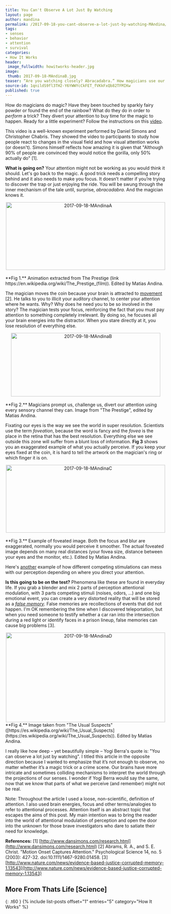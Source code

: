 ```yaml
---
title: You Can't Observe A Lot Just By Watching
layout: page
author: mandina
permalink: /2017-09-18-you-cant-observe-a-lot-just-by-watching-MAndina/
tags:
- senses
- behavior
- attention
- survival
categories:
- How It Works
header:
 image_fullwidth: howitworks-header.jpg
image:
 thumb: 2017-09-18-MAndinaB.jpg
teaser: “Are you watching closely? Abracadabra.” How magicians use our brains against us.
source-id: 1qnildS9fl3TH2-Y6YWWYcCkFET_fVKkFxQb82TFMIKw
published: true
---
```

How do magicians do magic? Have they been touched by sparkly fairy powder or found the end of the rainbow? What do they do in order to *perform* a trick? They divert your attention to buy time for the magic to happen. Ready for a little experiment? Follow the instructions on this [video](https://www.youtube.com/watch?v=vJG698U2Mvo). 

This video is a well-known experiment performed by Daniel Simons and Christopher Chabris. They showed the video to participants to study how people react to changes in the visual field and how visual attention works (or doesn't). Simons himself reflects how amazing it is given that "Although 90% of people are convinced they would notice the gorilla, only 50% actually do" [1].

**What is going on?**
Your attention might not be working as you would think it should. Let's go back to the magic. A good trick needs a compelling story behind and it also needs to make you focus. It doesn’t matter if you’re trying to discover the trap or just enjoying the ride. You will be swung through the inner mechanism of the tale until, surprise, *abracadabra*. And the magician knows it.

<center><a data-flickr-embed="true"  href="https://www.flickr.com/photos/139839751@N06/36475127864/in/dateposted-friend/" title="2017-09-18-MAndinaA"><img src="https://farm5.staticflickr.com/4401/36475127864_4c4bea4557.jpg" width="500" height="213" alt="2017-09-18-MAndinaA"></a><script async src="//embedr.flickr.com/assets/client-code.js" charset="utf-8"></script></center><br>
**Fig 1.** Animation extracted from The Prestige (link https://en.wikipedia.org/wiki/The_Prestige_(film)). Edited by Matias Andina.

The magician moves the coin because your brain is attracted to [movement](https://en.wikipedia.org/wiki/Motion_perception) [2]. He talks to you to illicit your auditory channel, to center your attention where he wants. Why? Why does he need you to be so involved in the story?  The magician tests your focus, reinforcing the fact that you must pay attention to something completely irrelevant. By doing so, he focuses all your brain energies into the distractor. When you stare directly at it, you lose resolution of everything else. 

<center><a data-flickr-embed="true"  href="https://www.flickr.com/photos/139839751@N06/36475127914/in/dateposted-friend/" title="2017-09-18-MAndinaB"><img src="https://farm5.staticflickr.com/4408/36475127914_88011265f0.jpg" width="469" height="200" alt="2017-09-18-MAndinaB"></a><script async src="//embedr.flickr.com/assets/client-code.js" charset="utf-8"></script></center><br>
**Fig 2.** Magicians prompt us, challenge us, divert our attention using every sensory channel they can. Image from "The Prestige", edited by Matias Andina.

Fixating our eyes is the way we see the world in super resolution. Scientists use the term *foveation*, because the word is fancy and the *fovea* is the place in the retina that has the best resolution. Everything else we see outside this zone will suffer from a blunt loss of information. **Fig 3** shows you an exaggerated example of what you actually perceive. If you keep your eyes fixed at the coin, it is hard to tell the artwork on the magician's ring or which finger it is on. 

<center><a data-flickr-embed="true"  href="https://www.flickr.com/photos/139839751@N06/36475128044/in/dateposted-friend/" title="2017-09-18-MAndinaC"><img src="https://farm5.staticflickr.com/4401/36475128044_0b68794c40.jpg" width="500" height="213" alt="2017-09-18-MAndinaC"></a><script async src="//embedr.flickr.com/assets/client-code.js" charset="utf-8"></script></center><br>
**Fig 3.** Example of foveated image. Both the focus and blur are exaggerated, normally you would perceive it smoother. The actual foveated image depends on many real distances (your fovea size, distance between your eyes and the monitor, etc.). Edited by Matias Andina. 

Here's [another](https://www.youtube.com/watch?v=G-lN8vWm3m0 ) example of how different competing stimulations can mess with our perception depending on where you direct your attention. 

**Is this going to be on the test?**
Phenomena like these are found in everyday life. If you grab a blender and mix 2 parts of perception attentional modulation, with 3 parts competing stimuli (noises, odors, …) and one big emotional event, you can create a very distorted reality that will be stored as a *[false memory](https://en.wikipedia.org/wiki/False_memory)*. False memories are recollections of events that did not happen. I'm OK remembering the time when I discovered teleportation, but when you need someone to testify whether a car ran into the intersection during a red light or identify faces in a prison lineup, false memories can cause big problems [3].      

<center><a data-flickr-embed="true"  href="https://www.flickr.com/photos/139839751@N06/37139786772/in/dateposted-friend/" title="2017-09-18-MAndinaD"><img src="https://farm5.staticflickr.com/4430/37139786772_a23b1df5c6.jpg" width="500" height="282" alt="2017-09-18-MAndinaD"></a><script async src="//embedr.flickr.com/assets/client-code.js" charset="utf-8"></script></center>
**Fig 4.** Image taken from "The Usual Suspects" ([https://es.wikipedia.org/wiki/The_Usual_Suspects](https://es.wikipedia.org/wiki/The_Usual_Suspects)). Edited by Matias Andina.

I really like how deep – yet beautifully simple – Yogi Berra's quote is: "You can observe a lot just by watching". I titled this article in the opposite direction because I wanted to emphasize that it’s not enough to observe, no matter whether it’s a magic trick or a crime scene. Our brains have more intricate and sometimes colliding mechanisms to interpret the world through the projections of our senses. I wonder if Yogi Berra would say the same, now that we know that parts of what we perceive (and remember) might not be real.

Note: Throughout the article I used a loose, non-scientific, definition of attention. I also used brain energies, focus and other terms/analogies to refer to attentional processes. Attention itself is an abstract topic that escapes the aims of this post. My main intention was to bring the reader into the world of attentional modulation of perception and open the door into the unknown for those brave investigators who dare to satiate their need for knowledge. 

**References:**
[1] [http://www.dansimons.com/research.html](http://www.dansimons.com/research.html)
[2] Abrams, R. A., and S. E. Christ. "Motion Onset Captures Attention." Psychological Science 14, no. 5 (2003): 427-32. doi:10.1111/1467-9280.01458.
[3] [http://www.nature.com/news/evidence-based-justice-corrupted-memory-1.13543](http://www.nature.com/news/evidence-based-justice-corrupted-memory-1.13543)


## More From Thats Life [Science]
{: .t60 }
{% include list-posts offset="1" entries="5" category="How It Works" %}
